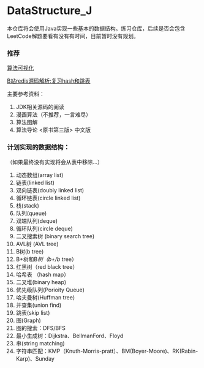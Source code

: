 # DataStructure_J
本仓库将会使用Java实现一些基本的数据结构。练习仓库，后续是否会包含LeetCode解题要看有没有有时间，目前暂时没有规划。

### 推荐

[算法可视化](https://visualgo.net/zh)

[B站redis源码解析:复习hash和跳表](https://www.bilibili.com/video/BV1Jq4y1p7Rw/?spm_id_from=333.337.search-card.all.click&vd_source=e144372d05071b4e4bee1554f7a49a43)

主要参考资料：

1. JDK相关源码的阅读
2. 漫画算法（不推荐，一言难尽）
3. 算法图解
4. 算法导论 <原书第三版> 中文版 

### 计划实现的数据结构：
（如果最终没有实现将会从表中移除...）

1. 动态数组(array list) 
2. 链表(linked list)
3. 双向链表(doubly linked list)
4. 循环链表(circle linked list)
5. 栈(stack)
6. 队列(queue)
7. 双端队列(deque)
8. 循环队列(circle deque)
9. 二叉搜索树 (binary search tree)
10. AVL树 (AVL tree)
11. B树(b tree)
12. B+树和B*树（b+/b* tree）
13. 红黑树（red black tree）
14. 哈希表 （hash map）
15. 二叉堆(binary heap)
16. 优先级队列(Porioity Queue)
17. 哈夫曼树(Huffman tree)
18. 并查集(union find)
19. 跳表(skip list)
20. 图(Graph)
21. 图的搜索：DFS/BFS
22. 最小生成树：Dijkstra、BellmanFord、Floyd
23. 串(string matching)
24. 字符串匹配：KMP（Knuth-Morris-pratt）、BM(Boyer-Moore)、RK(Rabin-Karp)、Sunday
